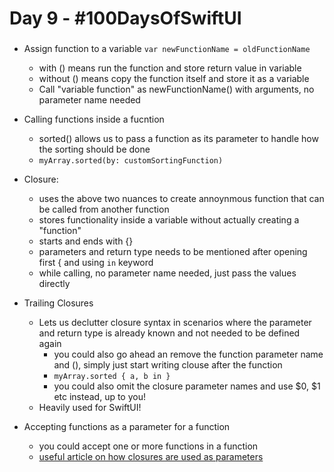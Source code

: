 # Day 9 - #100DaysOfSwiftUI

###  
  
  - Assign function to a variable `var newFunctionName = oldFunctionName` 
    - with () means run the function and store return value in variable
    - without () means copy the function itself and store it as a variable
    - Call "variable function" as newFunctionName() with arguments, no parameter name needed
    
  - Calling functions inside a fucntion
    - sorted() allows us to pass a function as its parameter to handle how the sorting should be done
    - `myArray.sorted(by: customSortingFunction)`
 
  - Closure:
    - uses the above two nuances to create annoynmous function that can be called from another function
    - stores functionality inside a variable without actually creating a "function"
    - starts and ends with {}
    - parameters and return type needs to be mentioned after opening first { and using `in` keyword
    - while calling, no parameter name needed, just pass the values directly
    
  - Trailing Closures
    - Lets us declutter closure syntax in scenarios where the parameter and return type is already known and not needed to be defined again
      - you could also go ahead an remove the function parameter name and (), simply just start writing clouse after the function 
      - `myArray.sorted { a, b in }`
      - you could also omit the closure parameter names and use $0, $1 etc instead, up to you!
    - Heavily used for SwiftUI!
    
  - Accepting functions as a parameter for a function
    - you could accept one or more functions in a function
    - [useful article on how closures are used as parameters](https://www.hackingwithswift.com/quick-start/understanding-swift/why-would-you-want-to-use-closures-as-parameters)
